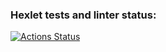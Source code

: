 ### Hexlet tests and linter status:
[![Actions Status](https://github.com/jkulds/python-project-52/actions/workflows/hexlet-check.yml/badge.svg)](https://github.com/jkulds/python-project-52/actions)